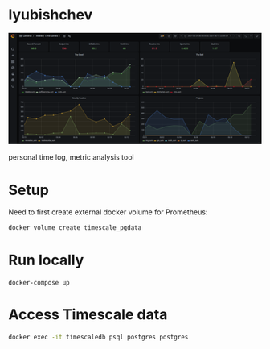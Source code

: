# lyubishchev

<img src="https://raw.githubusercontent.com/eliteGoblin/images/master/blog/img/picgo/20210617160613.png" alt="20210617160613" style="width:800px"/>  


personal time log, metric analysis tool 

# Setup

Need to first create external docker volume for Prometheus: 

```sh
docker volume create timescale_pgdata
```

# Run locally

```
docker-compose up
```

# Access Timescale data 

```sh
docker exec -it timescaledb psql postgres postgres
```



